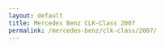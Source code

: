 ```yaml
---
layout: default
title: Mercedes Benz CLK-Class 2007
permalink: /mercedes-benz/clk-class/2007/
---
```

